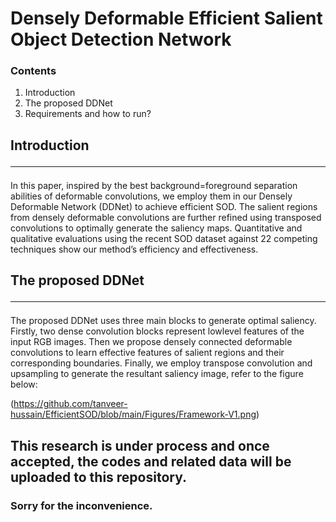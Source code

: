 # Densely Deformable Efficient Salient Object Detection Network

### Contents
1. Introduction
2. The proposed DDNet
3. Requirements and how to run?

## Introduction <hr>
In this paper, inspired by the best background=foreground separation abilities of deformable convolutions, we employ them in our Densely Deformable Network
(DDNet) to achieve efficient SOD. The salient regions from densely deformable convolutions are
further refined using transposed convolutions to optimally generate the saliency maps. Quantitative
and qualitative evaluations using the recent SOD
dataset against 22 competing techniques show our
method’s efficiency and effectiveness.

## The proposed DDNet <hr>
The proposed DDNet uses three main blocks to generate optimal saliency. Firstly, two dense convolution blocks represent lowlevel features of the input RGB images. Then we propose densely connected deformable convolutions to learn effective features of salient regions and their corresponding boundaries. Finally, we employ transpose convolution and upsampling to generate the resultant saliency image, refer to the figure below:

(https://github.com/tanveer-hussain/EfficientSOD/blob/main/Figures/Framework-V1.png)


## This research is under process and once accepted, the codes and related data will be uploaded to this repository.
### Sorry for the inconvenience.
